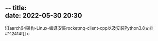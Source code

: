 --
title:   
date: 2022-05-30 20:30
---


![[aarch64架构-Linux-编译安装rocketmq-client-cpp以及安装Python3.8文档#^12414f]]
c